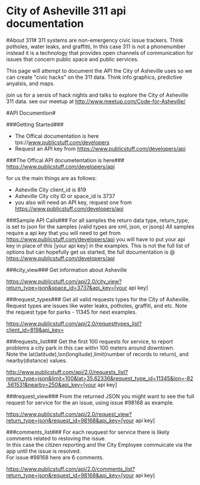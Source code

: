 City of Asheville 311 api documentation
===============

#About 311#
311 systems are non-emergency civic issue trackers.  Think potholes, water leaks, and graffitti, In this case 311 is not a phonenumber instead it is a technology that provides open channels of communication for issues that concern public space and public services.

This page will attempt to document the API the City of Asheville uses so we can create "civic hacks" on the 311 data. Think info graphics, predictive anyalsis, and maps.  

join us for a sersis of hack nights and talks to explore the City of Asheville 311 data. see our meetup at http://www.meetup.com/Code-for-Asheville/


#API Documention#

###Getting Started###
* The Offical documentation is here tps://www.publicstuff.com/developers
* Request an API key from https://www.publicstuff.com/developers/api

###The Offical API documetentation is here###
https://www.publicstuff.com/developers/api

for us the main things are as follows:
* Asheville City client_id is 819
* Asheville City city ID or space_id is 3737
* you also will need an API key, request one from https://www.publicstuff.com/developers/api

###Sample API Calls###
For all samples the return data type, return_type, is set to json for the samples (valid types are xml, json, or jsonp)
All samples require a api key that you will need to get from https://www.publicstuff.com/developers/api you will have to put your api key in place of this [your api key] in the examples.
This is not the full list of options but can hopefully get us started, the full documentation is @ https://www.publicstuff.com/developers/api

###city_view###
Get information about Asheville

  https://www.publicstuff.com/api/2.0/city_view?return_type=json&space_id=3737&api_key=[your api key]
  
###request_types###
Get all valid requests types for the City of Asheville.  Request types are issues like water leaks, potholes, graffiti, and etc.
Note the request type for parks - 11345 for next examples.

  https://www.publicstuff.com/api/2.0/requesttypes_list?client_id=819&api_key=

###requests_list###
Get the first 100 requests for service, to report problems a city park in this cae withn 100 meters around downtown.  
Note the lat(latitude),lon(longitude),limit(number of records to return), and nearby(distance) values.

  http://www.publicstuff.com/api/2.0/requests_list?return_type=json&limit=100&lat=35.62336&request_type_id=11345&lon=-82.561531&nearby=250&api_key=[your api key]

###request_view###
From the returned JSON you might want to see the full request for service for the an issue, using issue #98168 as example.

  https://www.publicstuff.com/api/2.0/request_view?return_type=json&request_id=98168&api_key=[your api key]

###comments_list###
For each reuquest for service there is likely comments related to resloving the issue.  
In this case the citizen reporting and the City Employee commuicate via the app until the issue is resolved.  
For issue #98168 here are 6 comments.

  https://www.publicstuff.com/api/2.0/comments_list?return_type=json&request_id=98168&api_key=[your api key]

  

